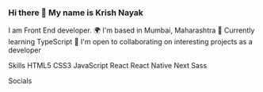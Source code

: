 ### Hi there 👋 My name is Krish Nayak

<!--
**NayakKrish/NayakKrish** is a ✨ _special_ ✨ repository because its `README.md` (this file) appears on your GitHub profile.

Here are some ideas to get you started:

- 🔭 I’m currently working on ...
- 🌱 I’m currently learning ...
- 👯 I’m looking to collaborate on ...
- 🤔 I’m looking for help with ...
- 💬 Ask me about ...
- 📫 How to reach me: ...
- 😄 Pronouns: ...
- ⚡ Fun fact: ...
-->

I am Front End developer.
🌍  I'm based in Mumbai, Maharashtra
🧠  Currently learning TypeScript
🤝  I'm open to collaborating on interesting projects as a developer


Skills
HTML5   CSS3   JavaScript   React   React Native   Next   Sass  


Socials
